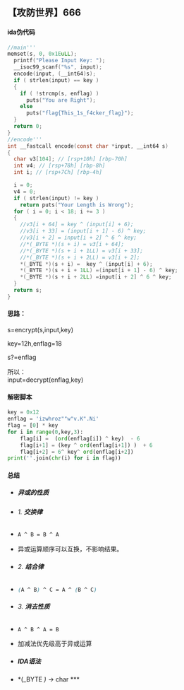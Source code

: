 ## 【攻防世界】666

#### ida伪代码

```c
//main'''  
memset(s, 0, 0x1EuLL);
  printf("Please Input Key: ");
  __isoc99_scanf("%s", input);
  encode(input, (__int64)s);
  if ( strlen(input) == key )
  {
    if ( !strcmp(s, enflag) )
      puts("You are Right");
    else
      puts("flag{This_1s_f4cker_flag}");
  }
  return 0;
}
//encode'''
int __fastcall encode(const char *input, __int64 s)
{
  char v3[104]; // [rsp+10h] [rbp-70h]
  int v4; // [rsp+78h] [rbp-8h]
  int i; // [rsp+7Ch] [rbp-4h]

  i = 0;
  v4 = 0;
  if ( strlen(input) != key )
    return puts("Your Length is Wrong");
  for ( i = 0; i < 18; i += 3 )
  {
    //v3[i + 64] = key ^ (input[i] + 6);
    //v3[i + 33] = (input[i + 1] - 6) ^ key;
    //v3[i + 2] = input[i + 2] ^ 6 ^ key;
    //*(_BYTE *)(s + i) = v3[i + 64];
    //*(_BYTE *)(s + i + 1LL) = v3[i + 33];
    //*(_BYTE *)(s + i + 2LL) = v3[i + 2];
    *(_BYTE *)(s + i) =  key ^ (input[i] + 6);
    *(_BYTE *)(s + i + 1LL) =(input[i + 1] - 6) ^ key;
    *(_BYTE *)(s + i + 2LL) =input[i + 2] ^ 6 ^ key;
  }
  return s;
}
```

#### 思路：

s=encrypt(s,input,key)

key=12h,enflag=18

s?=enflag

所以：  
input=decrypt(enflag,key)

#### 解密脚本

```python
key = 0x12 
enflag = 'izwhroz""w"v.K".Ni'
flag = [0] * key
for i in range(0,key,3):
    flag[i] =  (ord(enflag[i]) ^ key)  - 6
    flag[i+1] = (key ^ ord(enflag[i+1]) )  + 6
    flag[i+2] = 6^ key^ ord(enflag[i+2]) 
print(''.join(chr(i) for i in flag))
```

#### 总结

* ##### 异或的性质
* ###### 1. **交换律**
* ```css
  A ^ B = B ^ A
  ```
* 异或运算顺序可以互换，不影响结果。
* ###### 2. **结合律**
* ```css
  (A ^ B) ^ C = A ^ (B ^ C)
  ```
* ###### 3. **消去性质**
* ```css
  A ^ B ^ A = B
  ```
* 加减法优先级高于异或运算
* ##### IDA语法
* *(_BYTE  *)  -&gt;*  char  ***

‍
